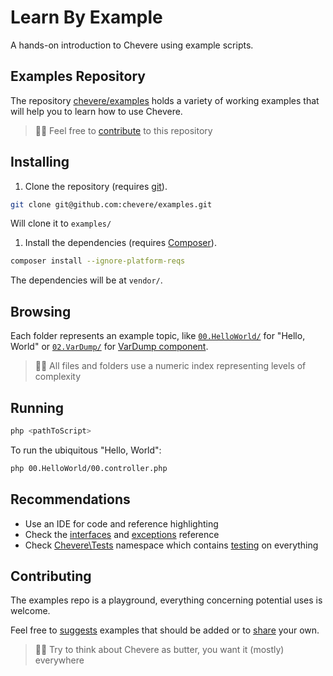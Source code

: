 # Learn By Example

A hands-on introduction to Chevere using example scripts.

## Examples Repository

The repository [chevere/examples](https://github.com/chevere/examples) holds a variety of working examples that will help you to learn how to use Chevere.

> 👍🏾 Feel free to [contribute](#contributing) to this repository

## Installing

1. Clone the repository (requires [git](https://git-scm.com/)).

```sh
git clone git@github.com:chevere/examples.git
```

Will clone it to `examples/`

1. Install the dependencies (requires [Composer](https://getcomposer.org/)).

```sh
composer install --ignore-platform-reqs
```

The dependencies will be at `vendor/`.

## Browsing

Each folder represents an example topic, like [`00.HelloWorld/`](https://github.com/chevere/examples/tree/master/00.HelloWorld) for "Hello, World" or [`02.VarDump/`](https://github.com/chevere/examples/tree/master/02.VarDump) for [VarDump component](../components/VarDump.md).

> 👴🏾 All files and folders use a numeric index representing levels of complexity

## Running

```sh
php <pathToScript>
```

To run the ubiquitous "Hello, World":

```sh
php 00.HelloWorld/00.controller.php 
```

## Recommendations

* Use an IDE for code and reference highlighting
* Check the [interfaces](../reference/interfaces.md) and [exceptions](../reference/exceptions.md) reference
* Check [Chevere\Tests](https://github.com/chevere/chevere/tree/master/tests) namespace which contains [testing](../architecture/spec/testing.md) on everything

## Contributing

The examples repo is a playground, everything concerning potential uses is welcome.

Feel free to [suggests](https://github.com/chevere/examples/issues/new/choose) examples that should be added or to [share](https://github.com/chevere/examples/compare) your own.

> 🧔🏾 Try to think about Chevere as butter, you want it (mostly) everywhere
